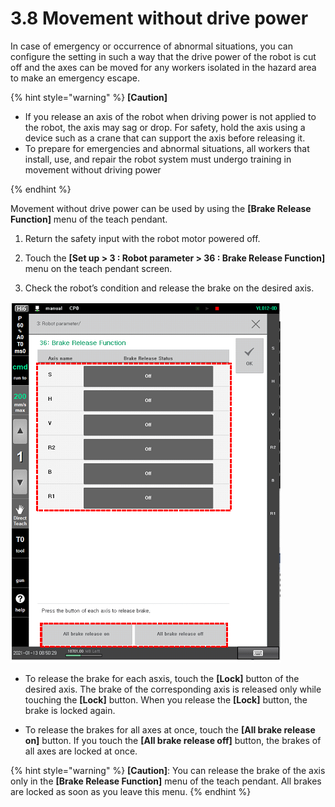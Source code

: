 # 3.8 Movement without drive power

In case of emergency or occurrence of abnormal situations, you can configure the setting in such a way that the drive power of the robot is cut off and the axes can be moved for any workers isolated in the hazard area to make an emergency escape.

{% hint style="warning" %}
**\[Caution]**

* If you release an axis of the robot when driving power is not applied to the robot, the axis may sag or drop. For safety, hold the axis using a device such as a crane that can support the axis before releasing it.
*   To prepare for emergencies and abnormal situations, all workers that install, use, and repair the robot system must undergo training in movement without driving power


{% endhint %}

Movement without drive power can be used by using the **\[Brake Release Function]** menu of the teach pendant.

1.  Return the safety input with the robot motor powered off.


2.  Touch the **\[Set up > 3 : Robot parameter > 36 : Brake Release Function]** menu on the teach pendant screen.


3. Check the robot’s condition and release the brake on the desired axis.

![](<../_assets/image_25.png>)



*   To release the brake for each asxis, touch the **\[Lock]** button of the desired axis. The brake of the corresponding axis is released only while touching the **\[Lock]** button. When you release the **\[Lock]** button, the brake is locked again.


* To release the brakes for all axes at once, touch the **\[All brake release on]** button. If you touch the **\[All brake release off]** button, the brakes of all axes are locked at once.

{% hint style="warning" %}
**\[Caution]**: You can release the brake of the axis only in the **\[Brake Release Function]** menu of the teach pendant. All brakes are locked as soon as you leave this menu.
{% endhint %}


